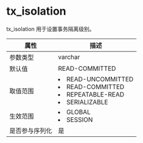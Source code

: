 # tx_isolation

tx_isolation 用于设置事务隔离级别。

| **属性**  |                                                                                                               **描述**                                                                                                               |
|---------|------------------------------------------------------------------------------------------------------------------------------------------------------------------------------------------------------------------------------------|
| 参数类型    | varchar                                                                                                                                                                                                                            |
| 默认值     | READ-COMMITTED                                                                                                                                                                                                                     |
| 取值范围    | <li> READ-UNCOMMITTED   <li> READ-COMMITTED   <li> REPEATABLE-READ   <li> SERIALIZABLE    |
| 生效范围    | <li> GLOBAL   <li> SESSION                                                                                                                            |
| 是否参与序列化 | 是                                                                                                                                                                                                                                  |
